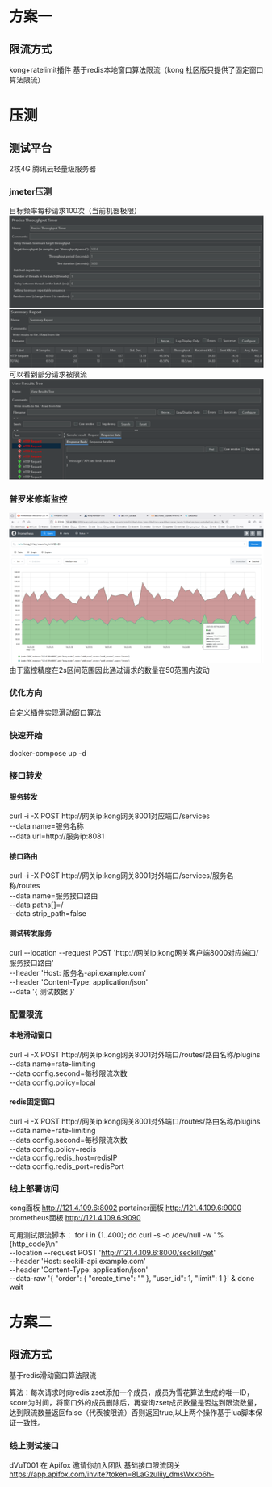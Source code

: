 # 方案一
## 限流方式
kong+ratelimit插件
基于redis本地窗口算法限流（kong 社区版只提供了固定窗口算法限流）

# 压测
## 测试平台
2核4G 腾讯云轻量级服务器

### jmeter压测
目标频率每秒请求100次（当前机器极限）
![alt text](image-3.png)
![alt text](image-4.png)
可以看到部分请求被限流
![alt text](image-5.png)
### 普罗米修斯监控
![alt text](image-2.png)
由于监控精度在2s区间范围因此通过请求的数量在50范围内波动
### 优化方向
自定义插件实现滑动窗口算法


### 快速开始

docker-compose up -d

### 接口转发

#### 服务转发
curl -i -X POST http://网关ip:kong网关8001对应端口/services \
  --data name=服务名称 \
  --data url=http://服务ip:8081


#### 接口路由
curl -i -X POST http://网关ip:kong网关8001对外端口/services/服务名称/routes \
  --data name=服务接口路由 \
  --data paths[]=/ \
  --data strip_path=false

#### 测试转发服务
curl --location --request POST 'http://网关ip:kong网关客户端8000对应端口/服务接口路由' \
--header 'Host: 服务名-api.example.com' \
--header 'Content-Type: application/json' \
--data '{
    测试数据
}'
### 配置限流

#### 本地滑动窗口
curl -i -X POST http://网关ip:kong网关8001对外端口/routes/路由名称/plugins \
  --data name=rate-limiting \
  --data config.second=每秒限流次数 \
  --data config.policy=local

#### redis固定窗口
curl -i -X POST http://网关ip:kong网关8001对外端口/routes/路由名称/plugins \
  --data name=rate-limiting \
  --data config.second=每秒限流次数 \
  --data config.policy=redis \
  --data config.redis_host=redisIP \
  --data config.redis_port=redisPort

### 线上部署访问
kong面板 http://121.4.109.6:8002
portainer面板 http://121.4.109.6:9000
prometheus面板 http://121.4.109.6:9090

可用测试限流脚本：
for i in {1..400}; do
  curl -s -o /dev/null -w "%{http_code}\n" \
    --location --request POST 'http://121.4.109.6:8000/seckill/get' \
    --header 'Host: seckill-api.example.com' \
    --header 'Content-Type: application/json' \
    --data-raw '{
        "order": {
            "create_time": ""
        },
        "user_id": 1,
        "limit": 1
    }' &
done
wait

# 方案二

## 限流方式
基于redis滑动窗口算法限流

算法：每次请求时向redis zset添加一个成员，成员为雪花算法生成的唯一ID，score为时间，将窗口外的成员删除后，再查询zset成员数量是否达到限流数量，达到限流数量返回false（代表被限流）否则返回true,以上两个操作基于lua脚本保证一致性。

### 线上测试接口
dVuT001 在 Apifox 邀请你加入团队 基础接口限流网关 https://app.apifox.com/invite?token=8LaGzuliiy_dmsWxkb6h-